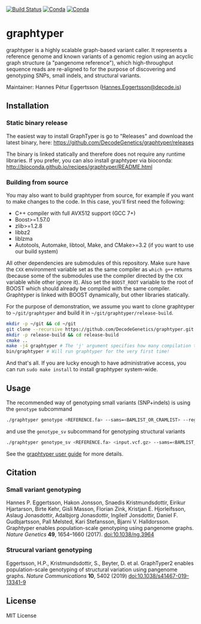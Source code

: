 [![Build Status](https://travis-ci.org/DecodeGenetics/graphtyper.svg?branch=master)](https://travis-ci.org/DecodeGenetics/graphtyper) [![Conda](https://img.shields.io/conda/pn/bioconda/graphtyper?color=green)](http://bioconda.github.io/recipes/graphtyper/README.html) [![Conda](https://img.shields.io/conda/v/bioconda/graphtyper?color=green)](http://bioconda.github.io/recipes/graphtyper/README.html)

# graphtyper
graphtyper is a highly scalable graph-based variant caller. It represents a reference genome and known variants of a genomic region using an acyclic graph structure (a "pangenome reference"), which high-throughput sequence reads are re-aligned to for the purpose of discovering and genotyping SNPs, small indels, and structural variants.

Maintainer: Hannes Pétur Eggertsson (Hannes.Eggertsson@decode.is)


## Installation
### Static binary release
The easiest way to install GraphTyper is go to "Releases" and download the latest binary, here: https://github.com/DecodeGenetics/graphtyper/releases

The binary is linked statically and therefore does not require any runtime libraries. If you prefer, you can also install graphtyper via bioconda: http://bioconda.github.io/recipes/graphtyper/README.html

### Building from source
You may also want to build graphtyper from source, for example if you want to make changes to the code. In this case, you'll first need the following:
* C++ compiler with full AVX512 support (GCC 7+)
* Boost>=1.57.0
* zlib>=1.2.8
* libbz2
* liblzma
* Autotools, Automake, libtool, Make, and CMake>=3.2 (if you want to use our build system)

All other dependencies are submodules of this repository. Make sure have the `CXX` environment variable set as the same compiler as `which g++` returns (because some of the submodules use the compiler directed by the `CXX` variable while other ignore it). Also set the `BOOST_ROOT` variable to the root of BOOST which should already be compiled with the same compiler. Graphtyper is linked with BOOST dynamically, but other libraries statically.

For the purpose of demonstration, we assume you want to clone graphtyper to `~/git/graphtyper` and build it in `~/git/graphtyper/release-build`.

```sh
mkdir -p ~/git && cd ~/git
git clone --recursive https://github.com/DecodeGenetics/graphtyper.git graphtyper && cd graphtyper
mkdir -p release-build && cd release-build
cmake ..
make -j4 graphtyper # The 'j' argument specifies how many compilation threads to use, you can change this if you have more threads available. Also, the compilation will take awhile... consider getting coffee at this point.
bin/graphtyper # Will run graphtyper for the very first time!
```
And that's all. If you are lucky enough to have administrative access, you can run `sudo make install` to install graphtyper system-wide.


## Usage

The recommended way of genotyping small variants (SNP+indels) is using the `genotype` subcommand

```sh
./graphtyper genotype <REFERENCE.fa> --sams=<BAMLIST_OR_CRAMLIST> --region=<chrA:begin-end> --threads=<T>
```

and use the `genotype_sv` subcommand for genotyping structural variants

```sh
./graphtyper genotype_sv <REFERENCE.fa> <input.vcf.gz> --sams=<BAMLIST_OR_CRAMLIST> --region=<chrA:begin-end> --threads=<T>
```

See the [graphtyper user guide](https://github.com/DecodeGenetics/graphtyper/wiki/User-guide) for more details.


## Citation
### Small variant genotyping
Hannes P. Eggertsson, Hakon Jonsson, Snaedis Kristmundsdottir, Eirikur Hjartarson, Birte Kehr, Gisli Masson, Florian Zink, Kristjan E. Hjorleifsson, Aslaug Jonasdottir, Adalbjorg Jonasdottir, Ingileif Jonsdottir, Daniel F. Gudbjartsson, Pall Melsted, Kari Stefansson, Bjarni V. Halldorsson. Graphtyper enables population-scale genotyping using pangenome graphs. *Nature Genetics* **49**, 1654–1660 (2017). [doi:10.1038/ng.3964](http://dx.doi.org/10.1038/ng.3964)

### Strucural variant genotyping
Eggertsson, H.P., Kristmundsdottir, S., Beyter, D. et al. GraphTyper2 enables population-scale genotyping of structural variation using pangenome graphs. *Nature Communications* **10**, 5402 (2019) [doi:10.1038/s41467-019-13341-9](https://www.nature.com/articles/s41467-019-13341-9)


## License
MIT License
